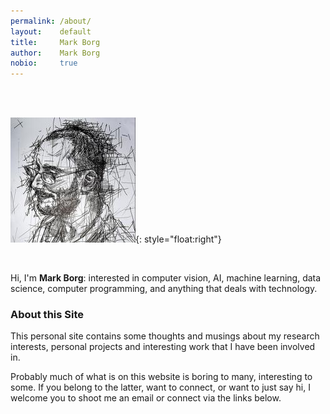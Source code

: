 ```yaml
---
permalink: /about/
layout:    default
title:     Mark Borg
author:    Mark Borg
nobio:     true
---
```


<br />
<br />



![Me](/img/me.jpeg){: style="float:right"}

&nbsp; 

Hi, I'm **Mark Borg**: interested in computer vision, AI, machine learning, data science, computer programming, and anything that deals with technology.

### About this Site

This personal site contains some thoughts and musings about my research interests, personal projects and interesting work that I have been involved in. 

Probably much of what is on this website is boring to many, interesting to some. If you belong to the latter, want to connect, or want to just say hi, I welcome you to shoot me an email or connect via the links below.


<br />	

<p><a href="mailto:&#109;&#098;&#111;&#114;&#103;&#050;&#048;&#048;&#053;&#064;&#103;&#109;&#097;&#105;&#108;&#046;&#099;&#111;&#109;"><span><i class="fa fa-envelope fa-2x" alt="email"></i></span></a>
   &nbsp; &nbsp; <a href="https://mt.linkedin.com/in/mark-borg-0ab6685"><span><i class="fa fa-linkedin fa-2x" alt="linkedin"></i></span></a>
   &nbsp; &nbsp; <a href="https://github.com/mark-borg"><span><i class="fa fa-github fa-2x" alt="github"></i></span></a>
   &nbsp; &nbsp; <a href="https://plus.google.com/u/0/+MarkBorg18"><span><i class="fa fa-google-plus fa-2x" alt="googleplus"></i></span></a> 
</p>
